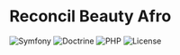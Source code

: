 # Reconcil Beauty Afro

![Symfony](https://img.shields.io/badge/Symfony-7.4.x-green)
![Doctrine](https://img.shields.io/badge/Doctrine.x-red)
![PHP](https://img.shields.io/badge/PHP-8.x-blueviolet)
![License](https://img.shields.io/badge/License-MIT-lightgrey)
